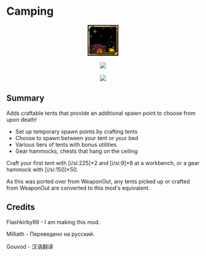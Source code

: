 ﻿# Camping


<p align="center">
<img src="https://raw.githubusercontent.com/Flashkirby/CampingMod/master/icon.png"/>
</p>
<p align="center">
<img src="http://javid.ddns.net/tModLoader/widget/widgetimage/Camping.png"/>
</p>
<p align="center">
<img src="http://i.imgur.com/kdcROYP.png"/>
</p>

## Summary

Adds craftable tents that provide an additional spawn point to choose from upon death!

* Set up temporary spawn points by crafting tents
* Choose to spawn between your tent or your bed
* Various tiers of tents with bonus utilities
* Gear hammocks, chests that hang on the ceiling

Craft your first tent with [i/si:225]×2 and [i/si:9]×8 at a workbench, or a gear hammock with [i/si:150]×50.

As this was ported over from WeaponOut, any tents picked up or crafted from WeaponOut are converted to this mod's equivalent.

## Credits

Flashkirby99 - I am making this mod.

Milliath - Переведено на русский.

Gouvod - 汉语翻译
